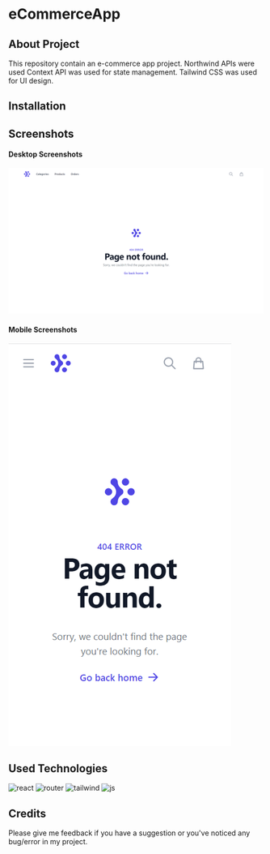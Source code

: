 # eCommerceApp
## About Project

This repository contain an e-commerce app project. Northwind APIs were used 
Context API was used for state management.
Tailwind CSS was used for UI design.

## Installation

## Screenshots
#### Desktop Screenshots

![ss-desktop](./screenshots/screenshot-desktop-not-found.png)

#### Mobile Screenshots
![ss-mobile](./screenshots/screenshot-mobile-not-found.png)
## Used Technologies

<div align="left">

![react](https://img.shields.io/badge/React-20232A?style=for-the-badge&logo=react&logoColor=61DAFB) ![router](https://img.shields.io/badge/React_Router-CA4245?style=for-the-badge&logo=react-router&logoColor=white) ![tailwind](https://img.shields.io/badge/Tailwind_CSS-38B2AC?style=for-the-badge&logo=tailwind-css&logoColor=white) ![js](https://img.shields.io/badge/JavaScript-323330?style=for-the-badge&logo=javascript&logoColor=F7DF1E)

</div>


## Credits

Please give me feedback if you have a suggestion or you've noticed any bug/error in my project.
